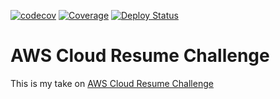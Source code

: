 
[![codecov](https://codecov.io/gh/hungnv-sr/cloud-resume-challenge/graph/badge.svg?token=ZFFQHAQF8C)](https://codecov.io/gh/hungnv-sr/cloud-resume-challenge)
[![Coverage](https://github.com/hungnv-sr/cloud-resume-challenge/actions/workflows/coverage.yml/badge.svg?branch=main)](https://github.com/hungnv-sr/cloud-resume-challenge/actions/workflows/coverage.yml)
[![Deploy Status](https://github.com/hungnv-sr/cloud-resume-challenge/actions/workflows/deploy.yml/badge.svg?branch=main)](https://github.com/hungnv-sr/cloud-resume-challenge/actions/workflows/deploy.yml)

# AWS Cloud Resume Challenge

This is my take on [AWS Cloud Resume Challenge](https://cloudresumechallenge.dev/docs/the-challenge/aws/)